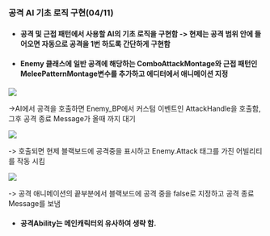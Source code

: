 ### 공격 AI 기초 로직 구현(04/11)
+ #### 공격 및 근접 패턴에서 사용할 AI의 기초 로직을 구현함 -> 현제는 공격 범위 안에 들어오면 자동으로 공격을 1번 하도록 간단하게 구현함
+ #### Enemy 클래스에 일반 공격에 해당하는 ComboAttackMontage와 근접 패턴인 MeleePatternMontage변수를 추가하고 에디터에서 애니메이션 지정

![](https://github.com/kimeorua/kimeorua.github.io/blob/main/img/%EA%B3%B5%EA%B2%A9AI.PNG?raw=true)

->AI에서 공격을 호출하면 Enemy_BP에서 커스텀 이벤트인 AttackHandle을 호출함, 그후 공격 종료 Message가 올때 까지 대기

![](https://github.com/kimeorua/kimeorua.github.io/blob/main/img/%EC%A0%81%EA%B3%B5%EA%B2%A9%EC%9E%91%EB%8F%99.PNG?raw=true)

-> 호출되면 현제 블랙보드에 공격중을 표시하고 Enemy.Attack 태그를 가진 어빌리티를 작동 시킴

![](https://github.com/kimeorua/kimeorua.github.io/blob/main/img/%EA%B3%B5%EA%B2%A9%EC%95%A0%EB%8B%98%EC%8A%A4%ED%85%8C%EC%9D%B4%ED%8A%B8.PNG?raw=true)

-> 공격 애니메이션의 끝부분에서 블랙보드에 공격 중을 false로 지정하고 공격 종료 Message를 보냄

+ #### 공격Ability는 메인캐릭터외 유사하여 생략 함.
